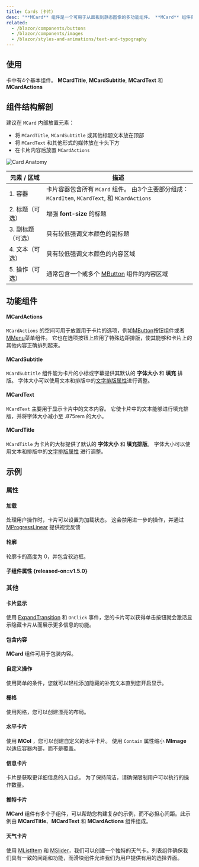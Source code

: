 ```yaml
---
title: Cards（卡片）
desc: "**MCard** 组件是一个可用于从面板到静态图像的多功能组件。 **MCard** 组件有许多帮助程序组件来尽可能简单地进行标记。 没有列出选项的组件使用Blazor的功能组件来更快渲染并充当标记糖以使构建变得更加容易。"
related:
  - /blazor/components/buttons
  - /blazor/components/images
  - /blazor/styles-and-animations/text-and-typography
---
```


## 使用

卡中有4个基本组件。 **MCardTitle**, **MCardSubtitle**, **MCardText** 和 **MCardActions**

<cards-usage></cards-usage>

## 组件结构解剖

建议在 `MCard` 内部放置元素：

* 将 `MCardTitle`, `MCardSubtitle` 或其他标题文本放在顶部
* 将 `MCardText` 和其他形式的媒体放在卡头下方
* 在卡片内容后放置 `MCardActions`

![Card Anatomy](https://cdn.masastack.com/stack/doc/masablazor/anatomy/card-anatomy.png)

| 元素 / 区域 | 描述 |
| - | - |
| 1. 容器 | 卡片容器包含所有 `MCard` 组件。 由3个主要部分组成：`MCardItem`, `MCardText`, 和 `MCardActions` |
| 2. 标题（可选） | 增强 **font-size** 的标题 |
| 3. 副标题 （可选） | 具有较低强调文本颜色的副标题 |
| 4. 文本（可选） | 具有较低强调文本颜色的内容区域 |
| 5. 操作（可选） | 通常包含一个或多个 [MButton](blazor/components/buttons) 组件的内容区域 |


## 功能组件

#### MCardActions

`MCardActions` 的空间可用于放置用于卡片的选项，例如[MButton](/blazor/components/buttons)按钮组件或者 [MMenu](/blazor/components/menus)菜单组件。 它也在选项按钮上应用了特殊边距排版，使其能够和卡片上的其他内容正确排列起来。

#### MCardSubtitle

`MCardSubtitle` 组件能为卡片的小标或字幕提供其默认的 **字体大小** 和 **填充** 排版。 字体大小可以使用文本和排版中的[文字排版属性](/blazor/styles-and-animations/text-and-typography)进行调整。

#### MCardText

`MCardText` 主要用于显示卡片中的文本内容。 它使卡片中的文本能够进行填充排版，并将字体大小减小至 .875rem 的大小。

#### MCardTitle

`MCardTitle` 为卡片的大标提供了默认的 **字体大小** 和 **填充排版**。 字体大小可以使用文本和排版中的[文字排版属性](/blazor/styles-and-animations/text-and-typography) 进行调整。

## 示例

### 属性

#### 加载

处理用户操作时，卡片可以设置为加载状态。 这会禁用进一步的操作，并通过 [MProgressLinear](/blazor/components/progress-linear) 提供视觉反馈  

<masa-example file="Examples.components.cards.Loading"></masa-example>

#### 轮廓

轮廓卡的高度为 0，并包含软边框。

<masa-example file="Examples.components.cards.Outlined"></masa-example>

#### 子组件属性 {released-on=v1.5.0}

<masa-example file="Examples.components.cards.SubComponents"></masa-example>

### 其他

#### 卡片显示

使用 [ExpandTransition](/blazor/styles-and-animations/transitions) 和 `OnClick` 事件，您的卡片可以获得单击按钮就会激活显示隐藏卡片从而展示更多信息的功能。

<masa-example file="Examples.components.cards.CardReveal"></masa-example>

#### 包含内容

**MCard** 组件可用于包装内容。

<masa-example file="Examples.components.cards.ContentWrapping"></masa-example>

#### 自定义操作

使用简单的条件，您就可以轻松添加隐藏的补充文本直到您开启显示。

<masa-example file="Examples.components.cards.CustomActions"></masa-example>

#### 栅格

使用网格，您可以创建漂亮的布局。 

<masa-example file="Examples.components.cards.Grids"></masa-example>

#### 水平卡片

使用 **MCol** ，您可以创建自定义的水平卡片。 使用 `Contain` 属性缩小 **MImage** 以适应容器内部，而不是覆盖。

<masa-example file="Examples.components.cards.HorizontalCards"></masa-example>

#### 信息卡片

卡片是获取更详细信息的入口点。 为了保持简洁，请确保限制用户可以执行的操作数量。 

<masa-example file="Examples.components.cards.InformationCard"></masa-example>

#### 推特卡片

**MCard** 组件有多个子组件，可以帮助您构建复杂的示例，而不必担心间距。此示例由 **MCardTitle**、**MCardText** 和 **MCardActions** 组件组成。

<masa-example file="Examples.components.cards.TwitterCard"></masa-example>

#### 天气卡片

使用 [MListItem](/blazor/components/lists) 和 [MSlider](/brazor/components/sliders)，我们可以创建一个独特的天气卡。列表组件确保我们具有一致的间距和功能，而滑块组件允许我们为用户提供有用的选择界面。

<masa-example file="Examples.components.cards.WeatherCard"></masa-example>
